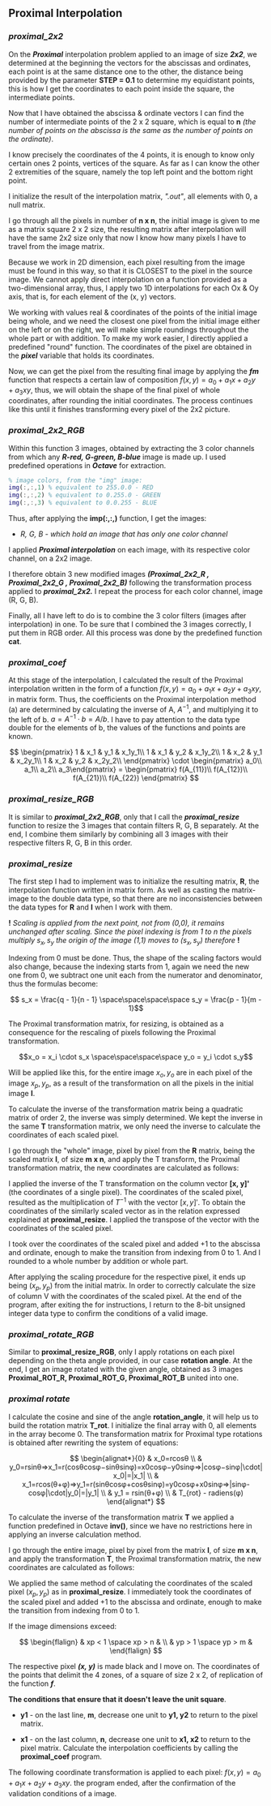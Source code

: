 ## **Proximal Interpolation**

### ***proximal_2x2***

On the ***Proximal*** interpolation problem applied to an image of size ***2x2***, we determined at the beginning the vectors for the abscissas and ordinates, each point is at the same distance one to the other, the distance being provided by the parameter **STEP = 0.1** to determine my equidistant points, this is how I get the coordinates to each point inside the square, the intermediate points.

Now that I have obtained the abscissa & ordinate vectors I can find the number of intermediate points of the 2 x 2 square, which is equal to **n** *(the number of points on the abscissa is the same as the number of points on the ordinate)*.

I know precisely the coordinates of the 4 points, it is enough to know only certain ones 2 points, vertices of the square. As far as I can know the other 2 extremities of the square, namely the top left point and the bottom right point.

I initialize the result of the interpolation matrix, *".out"*, all elements with 0, a null matrix.

I go through all the pixels in number of **n x n**, the initial image is given to me as a matrix square 2 x 2 size, the resulting matrix after interpolation will have the same 2x2 size only that now I know how many pixels I have to travel from the image matrix.

Because we work in 2D dimension, each pixel resulting from the image must be found in this way, so that it is CLOSEST to the pixel in the source image. We cannot apply direct interpolation on a function provided as a two-dimensional array, thus, I apply two 1D interpolations for each Ox & Oy axis, that is, for each element of the (x, y) vectors. 

We working with values real & coordinates of the points of the initial image being whole, and we need the closest one pixel from the initial image either on the left or on the right, we will make simple roundings throughout the whole part or with addition. To make my work easier, I directly applied a predefined "round" function. The coordinates of the pixel are obtained in the ***pixel*** variable that holds its coordinates.

Now, we can get the pixel from the resulting final image by applying the ***fm*** function that respects a certain law of composition $f(x,y) = a_0 + a_1x + a_2y + a_3xy$, thus, we will obtain the shape of the final pixel of whole coordinates, after rounding the initial coordinates.
The process continues like this until it finishes transforming every pixel of the 2x2 picture.

### ***proximal_2x2_RGB***

Within this function 3 images, obtained by extracting the 3 color channels from which any ***R-red, G-green, B-blue*** image is made up. I used predefined operations in ***Octave*** for extraction.

``` Matlab
% image colors, from the "img" image:
img(:,:,1) % equivalent to 255.0.0 - RED
img(:,:,2) % equivalent to 0.255.0 - GREEN
img(:,:,3) % equivalent to 0.0.255 - BLUE
```

Thus, after applying the **imp(:,:,)** function, I get the images: 

 - *R, G, B - which hold an image that has only one color channel*

I applied ***Proximal interpolation*** on each image, with its respective color channel, on a 2x2 image.

I therefore obtain 3 new modified images ***(Proximal_2x2_R , Proximal_2x2_G , Proximal_2x2_B)*** following the transformation process applied to ***proximal_2x2.*** I repeat the process for each color channel, image (R, G, B).

Finally, all I have left to do is to combine the 3 color filters (images after interpolation) in one. To be sure that I combined the 3 images correctly, I put them in RGB order. All this process was done by the predefined function **cat**.

### ***proximal_coef***

At this stage of the interpolation, I calculated the result of the Proximal interpolation written in the form of a function $f(x,y) = a_0 + a_1x + a_2y + a_3xy$, in matrix form. Thus, the coefficients on the Proximal interpolation method (a) are determined by calculating the inverse of A, $A^{-1}$, and multiplying it to the left of b. $a = A^{-1} \cdot b = A / b$. I have to pay attention to the data type double for the elements of b, the values of the functions and points are known.

$$
\begin{pmatrix}
1 & x_1 & y_1 & x_1y_1\\
1 & x_1 & y_2 & x_1y_2\\
1 & x_2 & y_1 & x_2y_1\\
1 & x_2 & y_2 & x_2y_2\\
\end{pmatrix} \cdot
\begin{pmatrix} 
a_0\\ 
a_1\\ 
a_2\\ 
a_3\end{pmatrix} =
\begin{pmatrix} f(A_{11})\\ f(A_{12})\\ f(A_{21})\\ f(A_{22})
\end{pmatrix}
$$

### ***proximal_resize_RGB***

It is similar to ***proximal_2x2_RGB***, only that I call the ***proximal_resize*** function to resize the 3 images that contain filters R, G, B separately. At the end, I combine them similarly by combining all 3 images with their respective filters R, G, B in this order.

### ***proximal_resize***

The first step I had to implement was to initialize the resulting matrix, **R**, the interpolation function written in matrix form. As well as casting the matrix-image to the double data type, so that there are no inconsistencies between the data types for **R** and **I** when I work with them.

**!** *Scaling is applied from the next point, not from (0,0), it remains unchanged after scaling. Since the pixel indexing is from 1 to n the pixels multiply $s_x, s_y$ the origin of the image (1,1) moves to $(s_x, s_y)$ therefore* **!** 

Indexing from 0 must be done. Thus, the shape of the scaling factors would also change, because the indexing starts from 1, again we need the new one from 0, we subtract one unit each from the numerator and denominator, thus the formulas become:

$$ s_x = \frac{q - 1}{n - 1} \space\space\space\space s_y = \frac{p - 1}{m - 1}$$

The Proximal transformation matrix, for resizing, is obtained as a consequence for the rescaling of pixels following the Proximal transformation.

$$x_o = x_i \cdot s_x \space\space\space\space y_o = y_i \cdot s_y$$

Will be applied like this, for the entire image $x_o, y_o$ are in each pixel of the image $x_p, y_p$, as a result of the transformation on all the pixels in the initial image **I**.

To calculate the inverse of the transformation matrix being a quadratic matrix of order 2, the inverse was simply determined. We kept the inverse in the same **T** transformation matrix, we only need the inverse to calculate the coordinates of each scaled pixel.

I go through the "whole" image, pixel by pixel from the **R** matrix, being the scaled matrix **I**, of size **m x n**, and apply the T transform, the Proximal transformation matrix, the new coordinates are calculated as follows:

I applied the inverse of the T transformation on the column vector **[x, y]'** (the coordinates of a single pixel). The coordinates of the scaled pixel, resulted as the multiplication of $T^{-1}$ with the vector $[x, y]'$. To obtain the coordinates of the similarly scaled vector as in the relation expressed explained at **proximal_resize**. I applied the transpose of the vector with the coordinates of the scaled pixel.

I took over the coordinates of the scaled pixel and added +1 to the abscissa and ordinate, enough to make the transition from indexing from 0 to 1. And I rounded to a whole number by addition or whole part.

After applying the scaling procedure for the respective pixel, it ends up being $(x_p, y_p)$ from the initial matrix. In order to correctly calculate the size of column V with the coordinates of the scaled pixel. At the end of the program, after exiting the for instructions, I return to the 8-bit unsigned integer data type to confirm the conditions of a valid image.

### ***proximal_rotate_RGB***

Similar to **proximal_resize_RGB**, only I apply rotations on each pixel depending on the theta angle provided, in our case **rotation angle**. At the end, I get an image rotated with the given angle, obtained as 3 images **Proximal_ROT_R, Proximal_ROT_G, Proximal_ROT_B** united into one.

### ***proximal rotate***

I calculate the cosine and sine of the angle **rotation_angle**, it will help us to build the rotation matrix **T_rot**. I initialize the final array with 0, all elements in the array become 0.
The transformation matrix for Proximal type rotations is obtained after rewriting the system of equations:

$$
\begin{alignat*}{0}
    & x_0=rcosθ \\
    & y_0=rsinθ=>x_1=r(cosθcosφ−sinθsinφ)=x0cosφ−y0sinφ=>|cosφ−sinφ|\cdot|x_0|=|x_1| \\
    & x_1=rcos(θ+φ)=>y_1=r(sinθcosφ+cosθsinφ)=y0cosφ+x0sinφ=>|sinφ-cosφ|\cdot|y_0|=|y_1| \\
    & y_1 = rsin(θ+φ) \\
    & T_{rot} - radiens(φ) 
\end{alignat*}
$$

To calculate the inverse of the transformation matrix **T** we applied a function predefined in Octave **inv()**, since we have no restrictions here in applying an inverse calculation method.

I go through the entire image, pixel by pixel from the matrix **I**, of size **m x n**, and apply the transformation **T**, the Proximal transformation matrix, the new coordinates are calculated as follows:

We applied the same method of calculating the coordinates of the scaled pixel $(x_p, y_p)$  as in **proximal_resize**. I immediately took the coordinates of the scaled pixel and added +1 to the abscissa and ordinate, enough to make the transition from indexing from 0 to 1.

If the image dimensions exceed:

$$
\begin{flalign}
& xp < 1 \space xp > n & \\
& yp > 1 \space yp > m &
\end{flalign}
$$

The respective pixel ***(x, y)*** is made black and I move on. The coordinates of the points that delimit the 4 zones, of a square of size 2 x 2, of replication of the function ***f***.

**The conditions that ensure that it doesn't leave the unit square**.

- **y1** - on the last line, **m**, decrease one unit to **y1, y2** to return to the pixel matrix.

- **x1** - on the last column, **n**, decrease one unit to **x1, x2** to return to the pixel matrix.
Calculate the interpolation coefficients by calling the **proximal_coef** program.

The following coordinate transformation is applied to each pixel: $f(x,y) = a_0 + a_1x + a_2y + a_3xy$. the program ended, after the confirmation of the validation conditions of a image.
